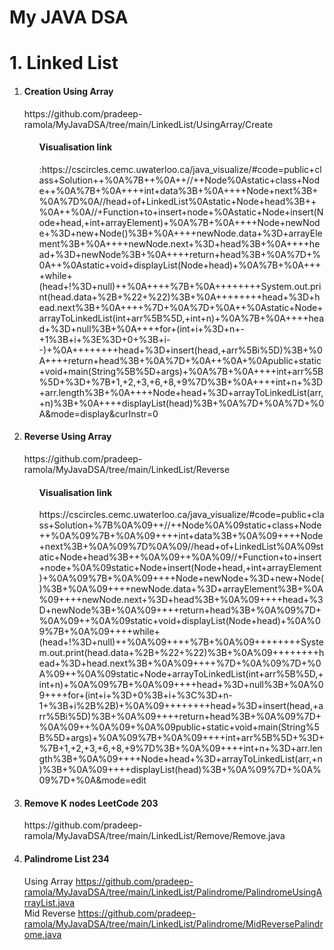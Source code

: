 <h1>My JAVA DSA </h1>

<h1>1. Linked List</h1>
<ol>
<li><h4>Creation Using Array</h4></li>https://github.com/pradeep-ramola/MyJavaDSA/tree/main/LinkedList/UsingArray/Create
 <ol><h4> Visualisation link </h4> :https://cscircles.cemc.uwaterloo.ca/java_visualize/#code=public+class+Solution++%0A%7B++%0A++//++Node%0Astatic+class+Node++%0A%7B+%0A++++int+data%3B+%0A++++Node+next%3B+%0A%7D%0A//head+of+LinkedList%0Astatic+Node+head%3B++%0A++%0A//+Function+to+insert+node+%0Astatic+Node+insert(Node+head,+int+arrayElement)+%0A%7B+%0A++++Node+newNode+%3D+new+Node()%3B+%0A++++newNode.data+%3D+arrayElement%3B+%0A++++newNode.next+%3D+head%3B+%0A++++head+%3D+newNode%3B+%0A++++return+head%3B+%0A%7D+%0A++%0Astatic+void+displayList(Node+head)+%0A%7B+%0A++++while+(head+!%3D+null)++%0A++++%7B+%0A++++++++System.out.print(head.data+%2B+%22+%22)%3B+%0A++++++++head+%3D+head.next%3B+%0A++++%7D+%0A%7D+%0A++%0Astatic+Node+arrayToLinkedList(int+arr%5B%5D,+int+n)+%0A%7B+%0A++++head+%3D+null%3B+%0A++++for+(int+i+%3D+n+-+1%3B+i+%3E%3D+0+%3B+i--)+%0A++++++++head+%3D+insert(head,+arr%5Bi%5D)%3B+%0A++++return+head%3B+%0A%7D+%0A++%0A+%0Apublic+static+void+main(String%5B%5D+args)+%0A%7B+%0A++++int+arr%5B%5D+%3D+%7B+1,+2,+3,+6,+8,+9%7D%3B+%0A++++int+n+%3D+arr.length%3B+%0A++++Node+head+%3D+arrayToLinkedList(arr,+n)%3B+%0A++++displayList(head)%3B+%0A%7D+%0A%7D+%0A&mode=display&curInstr=0</ol> 
<li><h4>Reverse Using Array</h4> </li>https://github.com/pradeep-ramola/MyJavaDSA/tree/main/LinkedList/Reverse
 <ol><h4>Visualisation link</h4>https://cscircles.cemc.uwaterloo.ca/java_visualize/#code=public+class+Solution+%7B%0A%09++//++Node%0A%09static+class+Node++%0A%09%7B+%0A%09++++int+data%3B+%0A%09++++Node+next%3B+%0A%09%7D%0A%09//head+of+LinkedList%0A%09static+Node+head%3B++%0A%09++%0A%09//+Function+to+insert+node+%0A%09static+Node+insert(Node+head,+int+arrayElement)+%0A%09%7B+%0A%09++++Node+newNode+%3D+new+Node()%3B+%0A%09++++newNode.data+%3D+arrayElement%3B+%0A%09++++newNode.next+%3D+head%3B+%0A%09++++head+%3D+newNode%3B+%0A%09++++return+head%3B+%0A%09%7D+%0A%09++%0A%09static+void+displayList(Node+head)+%0A%09%7B+%0A%09++++while+(head+!%3D+null)++%0A%09++++%7B+%0A%09++++++++System.out.print(head.data+%2B+%22+%22)%3B+%0A%09++++++++head+%3D+head.next%3B+%0A%09++++%7D+%0A%09%7D+%0A%09++%0A%09static+Node+arrayToLinkedList(int+arr%5B%5D,+int+n)+%0A%09%7B+%0A%09++++head+%3D+null%3B+%0A%09++++for+(int+i+%3D+0%3B+i+%3C%3D+n-1+%3B+i%2B%2B)+%0A%09++++++++head+%3D+insert(head,+arr%5Bi%5D)%3B+%0A%09++++return+head%3B+%0A%09%7D+%0A%09++%0A%09+%0A%09public+static+void+main(String%5B%5D+args)+%0A%09%7B+%0A%09++++int+arr%5B%5D+%3D+%7B+1,+2,+3,+6,+8,+9%7D%3B+%0A%09++++int+n+%3D+arr.length%3B+%0A%09++++Node+head+%3D+arrayToLinkedList(arr,+n)%3B+%0A%09++++displayList(head)%3B+%0A%09%7D+%0A%09%7D+%0A&mode=edit</ol>
<li><h4>Remove K nodes LeetCode 203</h4></li>https://github.com/pradeep-ramola/MyJavaDSA/tree/main/LinkedList/Remove/Remove.java
<li><h4>Palindrome List 234</h4></li>

Using Array https://github.com/pradeep-ramola/MyJavaDSA/tree/main/LinkedList/Palindrome/PalindromeUsingArrayList.java <br>
Mid Reverse https://github.com/pradeep-ramola/MyJavaDSA/tree/main/LinkedList/Palindrome/MidReversePalindrome.java

 

</ol>
 
